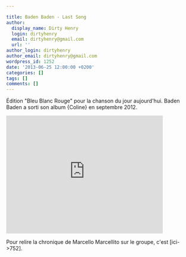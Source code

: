 ```yaml
---

title: Baden Baden - Last Song
author:
  display_name: Dirty Henry
  login: dirtyhenry
  email: dirtyhenry@gmail.com
  url: ''
author_login: dirtyhenry
author_email: dirtyhenry@gmail.com
wordpress_id: 1252
date: '2013-06-25 12:00:00 +0200'
categories: []
tags: []
comments: []
---
```

Édition "Bleu Blanc Rouge" pour la chanson du jour aujourd'hui. Baden Baden a sorti son album {Coline} en septembre 2012.

<iframe width="420" height="315" src="http://www.youtube.com/embed/wuli2_kTrLY" frameborder="0" allowfullscreen></iframe>

Pour relire la chronique de Marcello Marcellito sur le groupe, c'est [ici->752].
